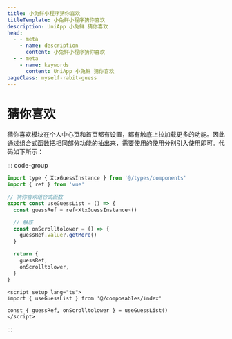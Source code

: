 ```yaml
---
title: 小兔鲜小程序猜你喜欢
titleTemplate: 小兔鲜小程序猜你喜欢
description: UniApp 小兔鲜 猜你喜欢
head:
  - - meta
    - name: description
      content: 小兔鲜小程序猜你喜欢
  - - meta
    - name: keywords
      content: UniApp 小兔鲜 猜你喜欢
pageClass: myself-rabit-guess
---
```


# 猜你喜欢

猜你喜欢模块在个人中心页和首页都有设置，都有触底上拉加载更多的功能。因此通过组合式函数把相同部分功能的抽出来，需要使用的使用分别引入使用即可。代码如下所示：

::: code-group

```js [useMember.js]
import type { XtxGuessInstance } from '@/types/components'
import { ref } from 'vue'

// 猜你喜欢组合式函数
export const useGuessList = () => {
  const guessRef = ref<XtxGuessInstance>()

  // 触底
  const onScrolltolower = () => {
    guessRef.value?.getMore()
  }

  return {
    guessRef,
    onScrolltolower,
  }
}
```

```vue [个人中心页]
<script setup lang="ts">
import { useGuessList } from '@/composables/index'

const { guessRef, onScrolltolower } = useGuessList()
</script>
```

:::
